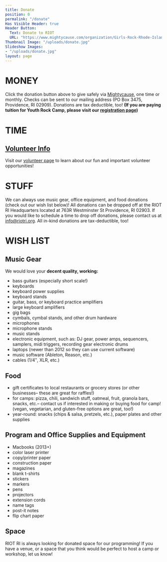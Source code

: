 ```yaml
---
title: Donate
position: 0
permalink: "/donate"
Has Visible Header: true
Header Button:
  Text: Donate to RIOT
  URL: "https://www.mightycause.com/organization/Girls-Rock-Rhode-Island"
Thumbnail Image: "/uploads/donate.jpg"
Slideshow Images:
- "/uploads/donate.jpg"
layout: page
---
```


# MONEY

Click the donation button above to give safely via [Mightycause](https://www.mightycause.com/organization/Girls-Rock-Rhode-Island), one time or monthly. Checks can be sent to our mailing address (PO Box 3475, Providence, RI 02909). Donations are tax deductible, too! **(If you are paying tuition for Youth Rock Camp, please visit our [registration page](/programs/youth-rock-camp/register.html))**

# TIME

## [Volunteer Info](/get-involved/volunteer.html)

Visit our [volunteer page](/get-involved/volunteer.html) to learn about our fun and important volunteer opportunities!

# STUFF

We can always use music gear, office equipment, and food donations (check out our wish list below)! All donations can be dropped off at the RIOT RI Headquarters located at 763R Westminster St Providence, RI 02903.  If you would like to schedule a time to drop off donations, please contact us at info@riotri.org.  All in-kind donations are tax-deductible, too!

# WISH LIST

## Music Gear
We would love your **decent quality, working:**
* bass guitars (especially short scale!)
* keyboards
* keyboard power supplies
* keyboard stands
* guitar, bass, or keyboard practice amplifiers
* large keyboard amplifiers
* gig bags
* cymbals, cymbal stands, and other drum hardware
* microphones
* microphone stands
* music stands
* electronic equipment, such as: DJ gear, power amps, sequencers, samplers, midi triggers, recording gear
electronic drums
* laptops (newer than 2012 so they can use current software)
* music software (Ableton, Reason, etc.)
* cables (1/4″, XLR, etc.)

## Food
* gift certificates to local restaurants or grocery stores (or other businesses– these are great for raffles!)
* for camps: pizza, chili, sandwich stuff, oatmeal, fruit, granola bars, snacks, etc.– contact us if interested in making or buying food for camp! (vegan, vegetarian, and gluten-free options are great, too!)
* year-round: snacks (chips & salsa, pretzels, etc.), paper plates and other supplies


## Program and Office Supplies and Equipment
* Macbooks (2013\+)
* color laser printer
* copy/printer paper
* construction paper
* magazines
* blank t-shirts
* stickers
* markers
* pens
* projectors
* extension cords
* name tags
* post-it notes
* flip chart paper

## Space
RIOT RI is always looking for donated space for our programming! If you have a venue, or a space that you think would be perfect to host a camp or workshop, let us know!